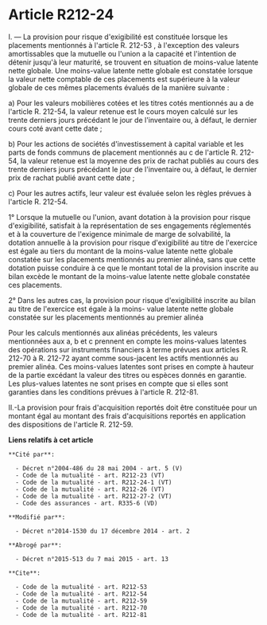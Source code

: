 # Article R212-24

I. ― La provision pour risque d'exigibilité est constituée lorsque les placements mentionnés à l'article R. 212-53 , à
l'exception des valeurs amortissables que la mutuelle ou l'union a la capacité et l'intention de détenir jusqu'à leur
maturité, se trouvent en situation de moins-value latente nette globale. Une moins-value latente nette globale est constatée
lorsque la valeur nette comptable de ces placements est supérieure à la valeur globale de ces mêmes placements évalués de la
manière suivante : 

a) Pour les valeurs mobilières cotées et les titres cotés mentionnés au a de l'article R. 212-54, la valeur retenue est le
cours moyen calculé sur les trente derniers jours précédant le jour de l'inventaire ou, à défaut, le dernier cours coté avant
cette date ; 

b) Pour les actions de sociétés d'investissement à capital variable et les parts de fonds communs de placement mentionnés au
c de l'article R. 212-54, la valeur retenue est la moyenne des prix de rachat publiés au cours des trente derniers jours
précédant le jour de l'inventaire ou, à défaut, le dernier prix de rachat publié avant cette date ; 

c) Pour les autres actifs, leur valeur est évaluée selon les règles prévues à l'article R. 212-54. 

1° Lorsque la mutuelle ou l'union, avant dotation à la provision pour risque d'exigibilité, satisfait à la représentation de
ses engagements réglementés et à la couverture de l'exigence minimale de marge de solvabilité, la dotation annuelle à la
provision pour risque d'exigibilité au titre de l'exercice est égale au tiers du montant de la moins-value latente nette
globale constatée sur les placements mentionnés au premier alinéa, sans que cette dotation puisse conduire à ce que le
montant total de la provision inscrite au bilan excède le montant de la moins-value latente nette globale constatée ces
placements.

2° Dans les autres cas, la provision pour risque d'exigibilité inscrite au bilan au titre de l'exercice est égale à la moins-
value latente nette globale constatée sur les placements mentionnés au premier alinéa

Pour les calculs mentionnés aux alinéas précédents, les valeurs mentionnées aux a, b et c prennent en compte les moins-values
latentes des opérations sur instruments financiers à terme prévues aux articles R. 212-70 à R. 212-72 ayant comme sous-jacent
les actifs mentionnés au premier alinéa. Ces moins-values latentes sont prises en compte à hauteur de la partie excédant la
valeur des titres ou espèces donnés en garantie. Les plus-values latentes ne sont prises en compte que si elles sont
garanties dans les conditions prévues à l'article R. 212-81. 

II.-La provision pour frais d'acquisition reportés doit être constituée pour un montant égal au montant des frais
d'acquisitions reportés en application des dispositions de l'article R. 212-59.

**Liens relatifs à cet article**

	**Cité par**:

	  - Décret n°2004-486 du 28 mai 2004 - art. 5 (V)
	  - Code de la mutualité - art. R212-23 (VT)
	  - Code de la mutualité - art. R212-24-1 (VT)
	  - Code de la mutualité - art. R212-26 (VT)
	  - Code de la mutualité - art. R212-27-2 (VT)
	  - Code des assurances - art. R335-6 (VD)

	**Modifié par**:

	  - Décret n°2014-1530 du 17 décembre 2014 - art. 2

	**Abrogé par**:

	  - Décret n°2015-513 du 7 mai 2015 - art. 13

	**Cite**:

	  - Code de la mutualité - art. R212-53
	  - Code de la mutualité - art. R212-54
	  - Code de la mutualité - art. R212-59
	  - Code de la mutualité - art. R212-70
	  - Code de la mutualité - art. R212-81
